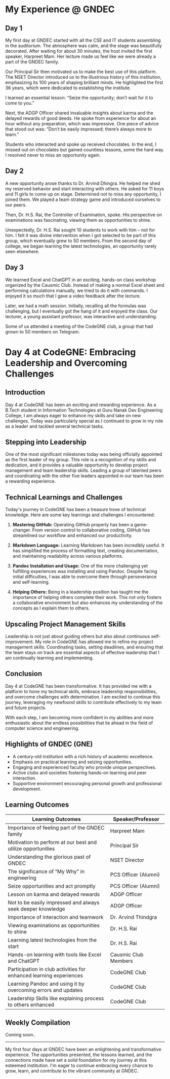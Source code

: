 # My Experience @ GNDEC

## Day 1
My first day at GNDEC started with all the CSE and IT students assembling in the auditorium. The atmosphere was calm, and the stage was beautifully decorated. After waiting for about 30 minutes, the host invited the first speaker, Harpreet Mam. Her lecture made us feel like we were already a part of the GNDEC family.

Our Principal Sir then motivated us to make the best use of this platform. The NSET Director introduced us to the illustrious history of this institution, emphasizing its 100 years of shaping brilliant minds. He highlighted the first 36 years, which were dedicated to establishing the institute.

I learned an essential lesson: “Seize the opportunity; don’t wait for it to come to you.”

Next, the ADGP Officer shared invaluable insights about karma and the delayed rewards of good deeds. He spoke from experience for about an hour without any preparation, which was impressive. One piece of advice that stood out was: “Don’t be easily impressed; there’s always more to learn.”

Students who interacted and spoke up received chocolates. In the end, I missed out on chocolates but gained countless lessons, some the hard way. I resolved never to miss an opportunity again.

## Day 2

A new opportunity arose thanks to Dr. Arvind Dhingra. He helped me shed my reserved behavior and start interacting with others. He asked for 11 boys and 11 girls to come up on stage. Determined not to miss any opportunity, I joined them. We played a team strategy game and introduced ourselves to our peers.

Then, Dr. H.S. Rai, the Controller of Examination, spoke. His perspective on examinations was fascinating, viewing them as opportunities to shine.

Unexpectedly, Dr. H.S. Rai sought 10 students to work with him – not for him. I felt it was divine intervention when I got selected to be part of this group, which eventually grew to 50 members. From the second day of college, we began learning the latest technologies, an opportunity rarely seen elsewhere.

## Day 3

We learned Excel and ChatGPT in an exciting, hands-on class workshop organized by the Causmic Club. Instead of making a normal Excel sheet and performing calculations manually, we tried to do it with commands. I enjoyed it so much that I gave a video feedback after the lecture.

Later, we had a math session. Initially, recalling all the formulas was challenging, but I eventually got the hang of it and enjoyed the class. Our lecturer, a young assistant professor, was interactive and understanding.

Some of us attended a meeting of the CodeGNE club, a group that had grown to 50 members on Telegram.

# Day 4 at CodeGNE: Embracing Leadership and Overcoming Challenges

## Introduction

Day 4 at CodeGNE has been an exciting and rewarding experience. As a B.Tech student in Information Technologies at Guru Nanak Dev Engineering College, I am always eager to enhance my skills and take on new challenges. Today was particularly special as I continued to grow in my role as a leader and tackled several technical tasks.

## Stepping into Leadership

One of the most significant milestones today was being officially appointed as the first leader of my group. This role is a recognition of my skills and dedication, and it provides a valuable opportunity to develop project management and team leadership skills. Leading a group of talented peers and coordinating with the other five leaders appointed in our team has been a rewarding experience.

## Technical Learnings and Challenges

Today's journey in CodeGNE has been a treasure trove of technical knowledge. Here are some key learnings and challenges I encountered:

1. **Mastering GitHub:** Operating GitHub properly has been a game-changer. From version control to collaborative coding, GitHub has streamlined our workflow and enhanced our productivity.
   
2. **Markdown Language:** Learning Markdown has been incredibly useful. It has simplified the process of formatting text, creating documentation, and maintaining readability across various platforms.

3. **Pandoc Installation and Usage:** One of the more challenging yet fulfilling experiences was installing and using Pandoc. Despite facing initial difficulties, I was able to overcome them through perseverance and self-learning.

4. **Helping Others:** Being in a leadership position has taught me the importance of helping others complete their work. This not only fosters a collaborative environment but also enhances my understanding of the concepts as I explain them to others.

## Upscaling Project Management Skills

Leadership is not just about guiding others but also about continuous self-improvement. My role in CodeGNE has allowed me to refine my project management skills. Coordinating tasks, setting deadlines, and ensuring that the team stays on track are essential aspects of effective leadership that I am continually learning and implementing.

## Conclusion

Day 4 at CodeGNE has been transformative. It has provided me with a platform to hone my technical skills, embrace leadership responsibilities, and overcome challenges with determination. I am excited to continue this journey, leveraging my newfound skills to contribute effectively to my team and future projects. 

With each step, I am becoming more confident in my abilities and more enthusiastic about the endless possibilities that lie ahead in the field of computer science and engineering.


## Highlights of GNDEC (GNE)

- A century-old institution with a rich history of academic excellence.
- Emphasis on practical learning and seizing opportunities.
- Engaging and experienced faculty who provide unique perspectives.
- Active clubs and societies fostering hands-on learning and peer interaction.
- Supportive environment encouraging personal growth and professional development.

## Learning Outcomes

| Learning Outcomes                                       | Speaker/Professor        |
|---------------------------------------------------------|--------------------------|
| Importance of feeling part of the GNDEC family          | Harpreet Mam             |
| Motivation to perform at our best and utilize opportunities | Principal Sir            |
| Understanding the glorious past of GNDEC                | NSET Director            |
| The significance of “My Why” in engineering             | PCS Officer (Alumni)     |
| Seize opportunities and act promptly                    | PCS Officer (Alumni)     |
| Lesson on karma and delayed rewards                     | ADGP Officer             |
| Not to be easily impressed and always seek deeper knowledge | ADGP Officer             |
| Importance of interaction and teamwork                  | Dr. Arvind Thindgra      |
| Viewing examinations as opportunities to shine          | Dr. H.S. Rai             |
| Learning latest technologies from the start             | Dr. H.S. Rai             |
| Hands-on learning with tools like Excel and ChatGPT     | Causmic Club Members     |
| Participation in club activities for enhanced learning experiences | CodeGNE Club |
| Learning Pandoc and using it by overcoming errors and updates | CodeGNE Club |
| Leadership Skills like explaining process to others enhanced | CodeGNE Club |

## Weekly Compilation

Coming soon..

---

My first four days at GNDEC have been an enlightening and transformative experience. The opportunities presented, the lessons learned, and the connections made have set a solid foundation for my journey at this esteemed institution. I'm eager to continue embracing every chance to grow, learn, and contribute to the vibrant community at GNDEC.
